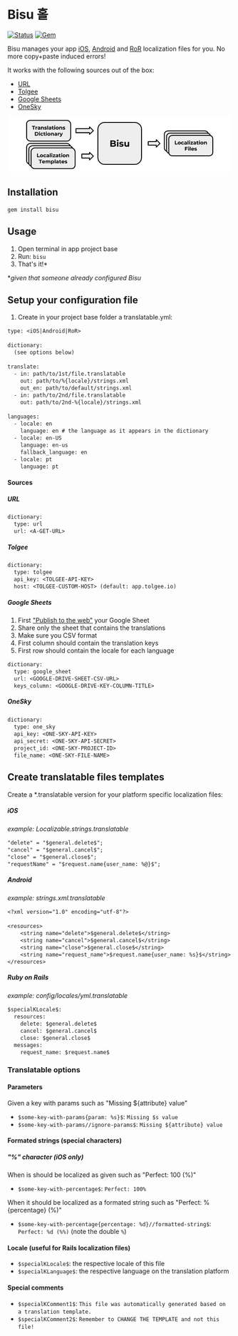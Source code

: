 Bisu 홀
========

[![Status](https://travis-ci.org/hole19/bisu.svg?branch=master)](https://travis-ci.org/hole19/bisu?branch=master)
[![Gem](https://img.shields.io/gem/v/bisu.svg?style=flat)](http://rubygems.org/gems/bisu "View this project in Rubygems")

Bisu manages your app [iOS](#ios), [Android](#android) and [RoR](#ruby-on-rails) localization files for you. No more copy+paste induced errors!

It works with the following sources out of the box:
- [URL](#url)
- [Tolgee](#tolgee)
- [Google Sheets](#google-sheets)
- [OneSky](#onesky)

<p align="center">
  <img src="https://raw.githubusercontent.com/hole19/bisu/master/README_explanation.png" width="500">
</p>

Installation
-----

```
gem install bisu
```

Usage
-----

1. Open terminal in app project base
1. Run: `bisu`
1. That's it!*

\*_given that someone already configured Bisu_

Setup your configuration file
-----

1. Create in your project base folder a translatable.yml:

  ```
  type: <iOS|Android|RoR>

  dictionary:
    (see options below)

  translate:
    - in: path/to/1st/file.translatable
      out: path/to/%{locale}/strings.xml
      out_en: path/to/default/strings.xml
    - in: path/to/2nd/file.translatable
      out: path/to/2nd-%{locale}/strings.xml

  languages:
    - locale: en
      language: en # the language as it appears in the dictionary
    - locale: en-US
      language: en-us
      fallback_language: en
    - locale: pt
      language: pt
  ```

#### Sources

##### URL

  ```
  dictionary:
    type: url
    url: <A-GET-URL>
  ```

##### Tolgee

  ```
  dictionary:
    type: tolgee
    api_key: <TOLGEE-API-KEY>
    host: <TOLGEE-CUSTOM-HOST> (default: app.tolgee.io)
  ```

##### Google Sheets

1. First ["Publish to the web"](https://www.google.com/search?q=google+sheets+publish+to+web) your Google Sheet
1. Share only the sheet that contains the translations
1. Make sure you CSV format
1. First column should contain the translation keys
1. First row should contain the locale for each language

  ```
  dictionary:
    type: google_sheet
    url: <GOOGLE-DRIVE-SHEET-CSV-URL>
    keys_column: <GOOGLE-DRIVE-KEY-COLUMN-TITLE>
  ```

##### OneSky

  ```
  dictionary:
    type: one_sky
    api_key: <ONE-SKY-API-KEY>
    api_secret: <ONE-SKY-API-SECRET>
    project_id: <ONE-SKY-PROJECT-ID>
    file_name: <ONE-SKY-FILE-NAME>
  ```

Create translatable files templates
-----

Create a \*.translatable version for your platform specific localization files:

##### iOS
*example: Localizable.strings.translatable*

  ```
  "delete" = "$general.delete$";
  "cancel" = "$general.cancel$";
  "close" = "$general.close$";
  "requestName" = "$request.name{user_name: %@}$";
  ```

##### Android
*example: strings.xml.translatable*

  ```
  <?xml version="1.0" encoding="utf-8"?>

  <resources>
      <string name="delete">$general.delete$</string>
      <string name="cancel">$general.cancel$</string>
      <string name="close">$general.close$</string>
      <string name="request_name">$request.name{user_name: %s}$</string>
  </resources>
  ```

##### Ruby on Rails
*example: config/locales/yml.translatable*

  ```
  $specialKLocale$:
    resources:
      delete: $general.delete$
      cancel: $general.cancel$
      close: $general.close$
    messages:
      request_name: $request.name$
  ```

### Translatable options

#### Parameters

Given a key with params such as "Missing ${attribute} value"
- `$some-key-with-params{param: %s}$`: `Missing $s value`
- `$some-key-with-params//ignore-params$`: `Missing ${attribute} value`

#### Formated strings (special characters)

##### "%" character (iOS only)

When is should be localized as given such as "Perfect: 100 (%)"
- `$some-key-with-percentage$`: `Perfect: 100%`

When it should be localized as a formated string such as "Perfect: %{percentage} (%)"
- `$some-key-with-percentage{percentage: %d}//formatted-string$`: `Perfect: %d (%%)` (note the double `%`)

#### Locale (useful for Rails localization files)

- `$specialKLocale$`: the respective locale of this file
- `$specialKLanguage$`: the respective language on the translation platform

#### Special comments

- `$specialKComment1$`: `This file was automatically generated based on a translation template.`
- `$specialKComment2$`: `Remember to CHANGE THE TEMPLATE and not this file!`
